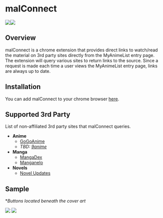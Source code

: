
# malConnect
![](https://img.shields.io/badge/version-2.1-blue)![](https://img.shields.io/badge/license-MIT-green)

## Overview
malConnect is a chrome extension that provides direct links to watch/read the material on 3rd party sites directly from the MyAnimeList entry page. The extension will query various sites to return links to the source. Since a request is made each time a user views the MyAnimeList entry page, links are always up to date.

## Installation
You can add malConnect to your chrome browser [here](https://chrome.google.com/webstore/detail/malconnect/chjndlglgibbpffohnodhcfohpfegogg).

## Supported 3rd Party
List of non-affiliated 3rd party sites that malConnect queries.
- **Anime**
	- [GoGoAnime](https://gogoanime.tel/)
	- *TBD: [9anime](https://9anime.pl/)*
- **Manga**
	- [MangaDex](https://mangadex.org/)
	- [Manganelo](https://m.manganelo.com/wwww)
- **Novels**
	- [Novel Updates](https://www.novelupdates.com/)

## Sample
**Buttons located beneath the cover art*

![](https://cdn.discordapp.com/attachments/942218891952783421/1054160445742776330/image.png)
![](https://cdn.discordapp.com/attachments/942218891952783421/1054162749636227172/image.png)
